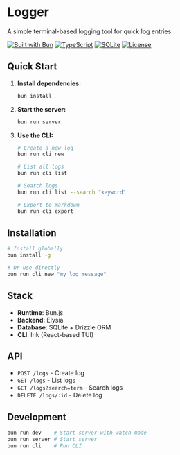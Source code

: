# Logger

A simple terminal-based logging tool for quick log entries.

[![Built with Bun](https://img.shields.io/badge/Built%20with-Bun.js-000000?style=flat&logo=bun)](https://bun.sh)
[![TypeScript](https://img.shields.io/badge/TypeScript-007ACC?style=flat&logo=typescript&logoColor=white)](https://www.typescriptlang.org/)
[![SQLite](https://img.shields.io/badge/SQLite-07405E?style=flat&logo=sqlite&logoColor=white)](https://www.sqlite.org/)
[![License](https://img.shields.io/badge/License-MIT-green.svg)](https://opensource.org/licenses/MIT)

## Quick Start

1. **Install dependencies:**
   ```bash
   bun install
   ```

2. **Start the server:**
   ```bash
   bun run server
   ```

3. **Use the CLI:**
   ```bash
   # Create a new log
   bun run cli new
   
   # List all logs
   bun run cli list
   
   # Search logs
   bun run cli list --search "keyword"
   
   # Export to markdown
   bun run cli export
   ```

## Installation

```bash
# Install globally
bun install -g

# Or use directly
bun run cli new "my log message"
```

## Stack

- **Runtime**: Bun.js
- **Backend**: Elysia
- **Database**: SQLite + Drizzle ORM
- **CLI**: Ink (React-based TUI)

## API

- `POST /logs` - Create log
- `GET /logs` - List logs
- `GET /logs?search=term` - Search logs
- `DELETE /logs/:id` - Delete log

## Development

```bash
bun run dev    # Start server with watch mode
bun run server # Start server
bun run cli    # Run CLI
```